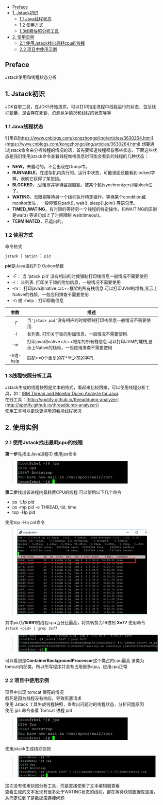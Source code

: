 
<!-- MarkdownTOC autolink="true" -->

- [Preface](#preface)
- [1. Jstack初识](#1-jstack%E5%88%9D%E8%AF%86)
	- [1.1 Java线程状态](#11-java%E7%BA%BF%E7%A8%8B%E7%8A%B6%E6%80%81)
	- [1.2 使用方式](#12-%E4%BD%BF%E7%94%A8%E6%96%B9%E5%BC%8F)
	- [1.3线程快照分析工具](#13%E7%BA%BF%E7%A8%8B%E5%BF%AB%E7%85%A7%E5%88%86%E6%9E%90%E5%B7%A5%E5%85%B7)
- [2. 使用实例](#2-%E4%BD%BF%E7%94%A8%E5%AE%9E%E4%BE%8B)
	- [2.1 使用Jstack找出最耗cpu的线程](#21-%E4%BD%BF%E7%94%A8jstack%E6%89%BE%E5%87%BA%E6%9C%80%E8%80%97cpu%E7%9A%84%E7%BA%BF%E7%A8%8B)
	- [2.2 项目中使用示例](#22-%E9%A1%B9%E7%9B%AE%E4%B8%AD%E4%BD%BF%E7%94%A8%E7%A4%BA%E4%BE%8B)

<!-- /MarkdownTOC -->

## Preface

Jstack使用和线程状态分析

## 1. Jstack初识

JDK自带工具，在JDK5开始提供，可以打印指定进程中线程运行的状态，包括线程数量、是否存在死锁、资源竞争情况和线程的状态等等

### 1.1 Java线程状态

引用自[https://www.cnblogs.com/kongzhongqijing/articles/3630264.html](https://www.cnblogs.com/kongzhongqijing/articles/3630264.html)
想要通过jstack命令来分析线程的情况的话，首先要知道线程都有哪些状态，下面这些状态是我们使用jstack命令查看线程堆栈信息时可能会看到的线程的几种状态：  

 - **NEW**，未启动的。不会出现在Dump中。  
 - **RUNNABLE**，在虚拟机内执行的。运行中状态，可能里面还能看到locked字样，表明它获得了某把锁。  
 - **BLOCKED**，,受阻塞并等待监视器锁。被某个锁(synchronizers)給block住了。  
 - **WATING**，无限期等待另一个线程执行特定操作。等待某个condition或monitor发生，一般停留在park(), wait(), sleep(),join() 等语句里。  
 - **TIMED_WATING**，有时限的等待另一个线程的特定操作。和WAITING的区别是wait() 等语句加上了时间限制 wait(timeout)。  
 - **TERMINATED**，已退出的。

### 1.2 使用方式
命令格式

    jstack [ option ] pid
  
  **pid**是Java进程PID
Option参数

- -F： 当 ’jstack pid’  没有相应的时候强制打印栈信息一般情况不需要使用
- -l： 长列表. 打印关于锁的附加信息，一般情况不需要使用
- -m： 打印java和native c/c++框架的所有栈信息.可以打印JVM的堆栈,显示上Native的栈帧，一般应用排查不需要使用
 - -h 或 -help：打印帮助信息  

|参数|描述|
|:----:|----|
|-F|当`'jstack pid'`没有相应的时候强制打印栈信息一般情况不需要使用.|
|-l|长列表. 打印关于锁的附加信息，一般情况不需要使用.|
|-m|打印java和native c/c++框架的所有栈信息.可以打印JVM的堆栈,显示上Native的栈帧，一般应用排查不需要使用|
|-h或-help|匹配>=0个重复的在*号之前的字符.|

### 1.3线程快照分析工具

Jstack生成的线程快照是文本的格式，看起来比较困难，可以使用线程分析工具，如：[IBM Thread and Monitor Dump Analyze for Java](https://www.ibm.com/developerworks/community/groups/service/html/communitystart?communityUuid=2245aa39-fa5c-4475-b891-14c205f7333c)  
在线工具：[http://spotify.github.io/threaddump-analyzer](http://spotify.github.io/threaddump-analyzer/)  
使用工具可以更快更清晰的看清线程状况

## 2. 使用实例
### 2.1 使用Jstack找出最耗cpu的线程

**第一步**先找出Java进程ID
使用jps命令

>![jsp][1]

**第二步**找出该进程内最耗费CPU的线程
可以使用以下几个命令

- ps -Lfp pid 
- ps -mp pid -o THREAD, tid, time  
- top -Hp pid

使用top -Hp pid命令

> ![jsp][2]

其中pid为**15991**的线程cpu百分比最高，将其转换为16进制 **3e77**
使用命令`Jstack <pid> | grep 3e77`

> ![jsp][3]
> 
可以看到是**ContainerBackgroundProcessor**这个类占的cpu最高
该类为tomcat内部类，所以所写程序并没有占用很多cpu，应用cpu正常

### 2.2 项目中使用示例
项目中出现 tomcat 假死的情况  
假死是因为线程没有响应，导致阻塞请求  
使用 Jstack 工具生成线程快照，查看出问题时的线程状态，分析问题原因  
使用 jps 命令查看 Tomcat 进程 pid
>![jsp](https://github.com/HuangZhiAn/MyBlog/raw/master/resource/images/jstack/jps.png)

使用jstack生成线程快照

> ![jsp](https://github.com/HuangZhiAn/MyBlog/raw/master/resource/images/jstack/jstack-pid.png)

这次没有使用快照分析工具，而是直接使用了文本编辑器查看  
查看生成的文本发现有很多处于WATING状态的线程，都在等待获取数据库连接，从而定位到了是数据库连接问题

[1]:https://github.com/HuangZhiAn/MyBlog/raw/master/resource/images/jstack/jps.png
[2]:https://github.com/HuangZhiAn/MyBlog/raw/master/resource/images/jstack/top_Hp-pid.png
[3]:https://github.com/HuangZhiAn/MyBlog/raw/master/resource/images/jstack/jstack-pid-grep.png
<!--stackedit_data:
eyJoaXN0b3J5IjpbMTQ3OTIyMzAwNF19
-->